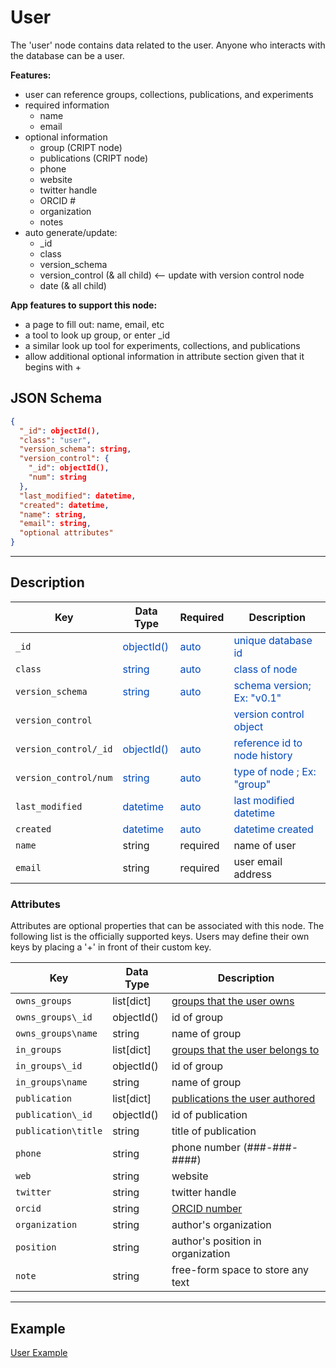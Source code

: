 # User

The 'user' node contains data related to the user. Anyone who interacts with the database can be a user.

**Features:**

* user can reference groups, collections, publications, and experiments
* required information
    * name
    * email
* optional information
    * group (CRIPT node)
    * publications (CRIPT node)
    * phone
    * website
    * twitter handle
    * ORCID #
    * organization
    * notes
* auto generate/update:
    * _id
    * class
    * version_schema
    * version_control (& all child) <-- update with version control node
    * date (& all child)

**App features to support this node:**

* a page to fill out: name, email, etc
* a tool to look up group, or enter _id
* a similar look up tool for experiments, collections, and publications
* allow additional optional information in attribute section given that it begins with +

## JSON Schema

```json
{
  "_id": objectId(),
  "class": "user",
  "version_schema": string,
  "version_control": {
    "_id": objectId(),
    "num": string
  },
  "last_modified": datetime,
  "created": datetime,
  "name": string,
  "email": string,
  "optional attributes"
}
```

---

## Description

Key             |Data Type     |Required  |Description
-------------   |---------     |------    |----
`_id`                 |<span style="color:rgb(0, 72, 189)"> objectId() </span>   | <span style="color:rgb(0, 72, 189)">  auto  </span> | <span style="color:rgb(0, 72, 189)">  unique database id  </span>
`class`               |<span style="color:rgb(0, 72, 189)">  string  </span>     | <span style="color:rgb(0, 72, 189)">  auto  </span> | <span style="color:rgb(0, 72, 189)">  class of node  </span>
`version_schema`      |<span style="color:rgb(0, 72, 189)">  string  </span>     | <span style="color:rgb(0, 72, 189)">  auto  </span> | <span style="color:rgb(0, 72, 189)">  schema version; Ex: "v0.1"  </span>
`version_control`     |                                                          |                                                     | <span style="color:rgb(0, 72, 189)">  version control object  </span>
`version_control/_id` |<span style="color:rgb(0, 72, 189)">  objectId()  </span> | <span style="color:rgb(0, 72, 189)">  auto  </span> | <span style="color:rgb(0, 72, 189)">  reference id to node history  </span>
`version_control/num` |<span style="color:rgb(0, 72, 189)">  string  </span>     | <span style="color:rgb(0, 72, 189)">auto  </span>   | <span style="color:rgb(0, 72, 189)">  type of node ; Ex: "group"  </span>
`last_modified`       |<span style="color:rgb(0, 72, 189)">  datetime  </span>   | <span style="color:rgb(0, 72, 189)">auto  </span>   | <span style="color:rgb(0, 72, 189)">  last modified datetime  </span>
`created`             |<span style="color:rgb(0, 72, 189)">  datetime  </span>   | <span style="color:rgb(0, 72, 189)">auto  </span>   | <span style="color:rgb(0, 72, 189)">  datetime created  </span>
`name`                | string        | required      | name of user
`email`               | string        | required      | user email address


### Attributes

Attributes are optional properties that can be associated with this node. The following list is the officially supported
keys. Users may define their own keys by placing a '+' in front of their custom key.

Key                   | Data Type      | Description
-------------         |---------       |----
`owns_groups`         | list[dict]     | [groups that the user owns](../data-models/Groups.md)
`owns_groups\_id`     | objectId()     | id of group
`owns_groups\name`    | string         | name of group
`in_groups`           | list[dict]     | [groups that the user belongs to](../data-models/Groups.md)
`in_groups\_id`       | objectId()     | id of group
`in_groups\name`      | string         | name of group
`publication`         | list[dict]     | [publications the user authored](../data-models/Publications.md)
`publication\_id`     | objectId()     | id of publication
`publication\title`   | string         | title of publication
`phone`               | string         | phone number (###-###-####)
`web`                 | string         | website
`twitter`             | string         | twitter handle
`orcid`               | string         | [ORCID number](https://orcid.org/)
`organization`        | string         | author's organization
`position`            | string         | author's position in organization
`note`                | string         | free-form space to store any text

---

## Example

[User Example](../Example/#user)

